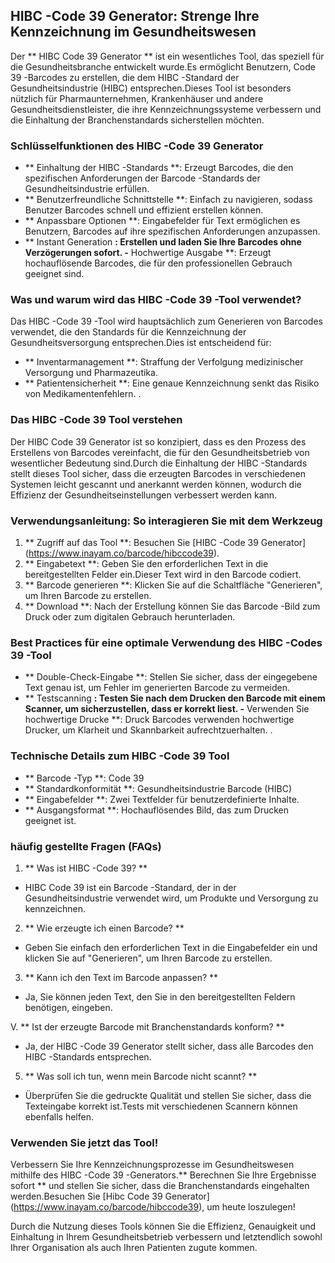 ## HIBC -Code 39 Generator: Strenge Ihre Kennzeichnung im Gesundheitswesen

Der ** HIBC Code 39 Generator ** ist ein wesentliches Tool, das speziell für die Gesundheitsbranche entwickelt wurde.Es ermöglicht Benutzern, Code 39 -Barcodes zu erstellen, die dem HIBC -Standard der Gesundheitsindustrie (HIBC) entsprechen.Dieses Tool ist besonders nützlich für Pharmaunternehmen, Krankenhäuser und andere Gesundheitsdienstleister, die ihre Kennzeichnungssysteme verbessern und die Einhaltung der Branchenstandards sicherstellen möchten.

### Schlüsselfunktionen des HIBC -Code 39 Generator

- ** Einhaltung der HIBC -Standards **: Erzeugt Barcodes, die den spezifischen Anforderungen der Barcode -Standards der Gesundheitsindustrie erfüllen.
- ** Benutzerfreundliche Schnittstelle **: Einfach zu navigieren, sodass Benutzer Barcodes schnell und effizient erstellen können.
- ** Anpassbare Optionen **: Eingabefelder für Text ermöglichen es Benutzern, Barcodes auf ihre spezifischen Anforderungen anzupassen.
- ** Instant Generation **: Erstellen und laden Sie Ihre Barcodes ohne Verzögerungen sofort.
-** Hochwertige Ausgabe **: Erzeugt hochauflösende Barcodes, die für den professionellen Gebrauch geeignet sind.

### Was und warum wird das HIBC -Code 39 -Tool verwendet?

Das HIBC -Code 39 -Tool wird hauptsächlich zum Generieren von Barcodes verwendet, die den Standards für die Kennzeichnung der Gesundheitsversorgung entsprechen.Dies ist entscheidend für:

- ** Inventarmanagement **: Straffung der Verfolgung medizinischer Versorgung und Pharmazeutika.
- ** Patientensicherheit **: Eine genaue Kennzeichnung senkt das Risiko von Medikamentenfehlern.
.

### Das HIBC -Code 39 Tool verstehen

Der HIBC Code 39 Generator ist so konzipiert, dass es den Prozess des Erstellens von Barcodes vereinfacht, die für den Gesundheitsbetrieb von wesentlicher Bedeutung sind.Durch die Einhaltung der HIBC -Standards stellt dieses Tool sicher, dass die erzeugten Barcodes in verschiedenen Systemen leicht gescannt und anerkannt werden können, wodurch die Effizienz der Gesundheitseinstellungen verbessert werden kann.

### Verwendungsanleitung: So interagieren Sie mit dem Werkzeug

1. ** Zugriff auf das Tool **: Besuchen Sie [HIBC -Code 39 Generator] (https://www.inayam.co/barcode/hibccode39).
2. ** Eingabetext **: Geben Sie den erforderlichen Text in die bereitgestellten Felder ein.Dieser Text wird in den Barcode codiert.
3. ** Barcode generieren **: Klicken Sie auf die Schaltfläche "Generieren", um Ihren Barcode zu erstellen.
4. ** Download **: Nach der Erstellung können Sie das Barcode -Bild zum Druck oder zum digitalen Gebrauch herunterladen.

### Best Practices für eine optimale Verwendung des HIBC -Codes 39 -Tool

- ** Double-Check-Eingabe **: Stellen Sie sicher, dass der eingegebene Text genau ist, um Fehler im generierten Barcode zu vermeiden.
- ** Testscanning **: Testen Sie nach dem Drucken den Barcode mit einem Scanner, um sicherzustellen, dass er korrekt liest.
-** Verwenden Sie hochwertige Drucke **: Druck Barcodes verwenden hochwertige Drucker, um Klarheit und Skannbarkeit aufrechtzuerhalten.
.

### Technische Details zum HIBC -Code 39 Tool

- ** Barcode -Typ **: Code 39
- ** Standardkonformität **: Gesundheitsindustrie Barcode (HIBC)
- ** Eingabefelder **: Zwei Textfelder für benutzerdefinierte Inhalte.
- ** Ausgangsformat **: Hochauflösendes Bild, das zum Drucken geeignet ist.

### häufig gestellte Fragen (FAQs)

1. ** Was ist HIBC -Code 39? **
- HIBC Code 39 ist ein Barcode -Standard, der in der Gesundheitsindustrie verwendet wird, um Produkte und Versorgung zu kennzeichnen.

2. ** Wie erzeugte ich einen Barcode? **
- Geben Sie einfach den erforderlichen Text in die Eingabefelder ein und klicken Sie auf "Generieren", um Ihren Barcode zu erstellen.

3. ** Kann ich den Text im Barcode anpassen? **
- Ja, Sie können jeden Text, den Sie in den bereitgestellten Feldern benötigen, eingeben.

V. ** Ist der erzeugte Barcode mit Branchenstandards konform? **
- Ja, der HIBC -Code 39 Generator stellt sicher, dass alle Barcodes den HIBC -Standards entsprechen.

5. ** Was soll ich tun, wenn mein Barcode nicht scannt? **
- Überprüfen Sie die gedruckte Qualität und stellen Sie sicher, dass die Texteingabe korrekt ist.Tests mit verschiedenen Scannern können ebenfalls helfen.

### Verwenden Sie jetzt das Tool!

Verbessern Sie Ihre Kennzeichnungsprozesse im Gesundheitswesen mithilfe des HIBC -Code 39 -Generators.** Berechnen Sie Ihre Ergebnisse sofort ** und stellen Sie sicher, dass die Branchenstandards eingehalten werden.Besuchen Sie [Hibc Code 39 Generator] (https://www.inayam.co/barcode/hibccode39), um heute loszulegen!

Durch die Nutzung dieses Tools können Sie die Effizienz, Genauigkeit und Einhaltung in Ihrem Gesundheitsbetrieb verbessern und letztendlich sowohl Ihrer Organisation als auch Ihren Patienten zugute kommen.